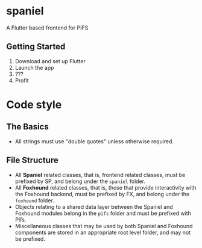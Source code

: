# spaniel

A Flutter based frontend for PIFS

## Getting Started

1. Download and set up Flutter
2. Launch the app
3. ???
4. Profit

# Code style

## The Basics

 * All strings must use "double quotes" unless otherwise required.

## File Structure

 * All **Spaniel** related classes, that is, frontend related classes, must be prefixed by SP, and belong under the `spaniel` folder.
 * All **Foxhound** related classes, that is, those that provide interactivity with the Foxhound backend, must be prefixed by FX, and belong under the `foxhound` folder.
 * Objects relating to a shared data layer between the Spaniel and Foxhound modules belong in the `pifs` folder and must be prefixed with Pifs.
 * Miscellaneous classes that may be used by both Spaniel and Foxhound components are stored in an appropriate root level folder, and may not be prefixed.